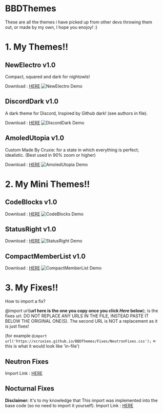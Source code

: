 # BBDThemes

These are all the themes i have picked up from other devs throwing them out, or made by my own, I hope you enojoy! :)

# 1. My Themes!!
## NewElectro v1.0
Compact, squared and dark for nightowls!

Download : [HERE](https://xcruxiex.github.io/BBDThemes/NewElectro/NewElectro.theme.css)
![NewElectro Demo](https://i.imgur.com/XJRGGrb.png)

## DiscordDark v1.0
A dark theme for Discord, Inspired by Github dark! (see authors in file).

Download : [HERE](https://xcruxiex.github.io/BBDThemes/DiscordDark/DiscordDark.theme.css)
![DiscordDark Demo](https://i.imgur.com/ADY4Xh9.png)


## AmoledUtopia v1.0
Custom Made By Cruxie: for a state in which everything is perfect; idealistic.
(Best used in 90% zoom or higher)

Download : [HERE](https://xcruxiex.github.io/BBDThemes/AmoledUtopia/AmoledUtopia.theme.css)
![AmoledUtopia Demo](https://i.imgur.com/bUwtCBU.png)



# 2. My Mini Themes!!
## CodeBlocks v1.0

Download : [HERE](https://xcruxiex.github.io/BBDThemes/MiniThemes/CodeBlocks.css)
![CodeBlocks Demo](https://i.imgur.com/rbmgHuJ.png)

## StatusRight v1.0

Download : [HERE](https://xcruxiex.github.io/BBDThemes/MiniThemes/StatusRight.css)
![StatusRight Demo](https://i.imgur.com/6ys8086.png)

## CompactMemberList v1.0

Download : [HERE](https://xcruxiex.github.io/BBDThemes/MiniThemes/CompactMemberList.css)
![CompactMemberList Demo](https://i.imgur.com/gnJ0mgf.png)


# 3. My Fixes!!

How to import a fix?

@import url(**url here is the one you copy once you click *Here* below**); is the fixes url. DO NOT REPLACE ANY URLS IN THE FILE, INSTEAD PASTE IT BELOW THE ORIGINAL ONE(S). The second URL is NOT a replacement as it is just fixes!

(for example `@import url('https://xcruxiex.github.io/BBDThemes/Fixes/NeutronFixes.css');` <- this is what it would look like 'in-file')

## Neutron Fixes

Import Link : [HERE](https://xcruxiex.github.io/BBDThemes/Fixes/NeutronFixes.css)

## Nocturnal Fixes

**Disclaimer:** It's to my knowledge that This import was implemented into the base code (so no need to import it yourself).
Import Link : [HERE](https://xcruxiex.github.io/BBDThemes/Fixes/NocturnalFixes.css)
